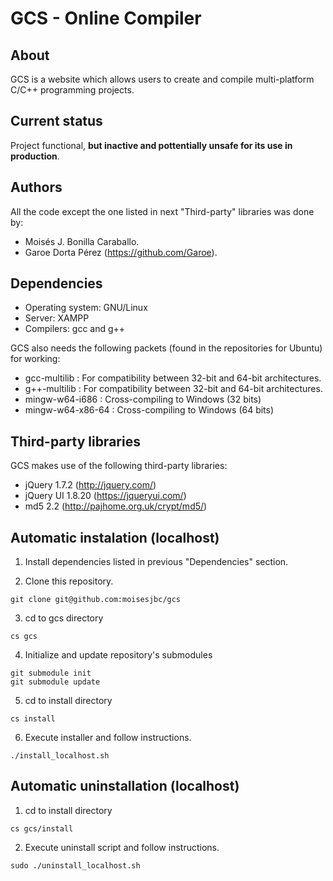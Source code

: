 # GCS - Online Compiler

## About
GCS is a website which allows users to create and compile multi-platform C/C++ programming projects.

## Current status

Project functional, **but inactive and pottentially unsafe for its use in production**.

## Authors
All the code except the one listed in next "Third-party" libraries was done by:
* Moisés J. Bonilla Caraballo.
* Garoe Dorta Pérez (https://github.com/Garoe).

## Dependencies

* Operating system: GNU/Linux
* Server: XAMPP
* Compilers: gcc and g++

GCS also needs the following packets (found in the repositories for Ubuntu) for working:
* gcc-multilib : For compatibility between 32-bit and 64-bit architectures.
* g++-multilib : For compatibility between 32-bit and 64-bit architectures.
* mingw-w64-i686 : Cross-compiling to Windows (32 bits)
* mingw-w64-x86-64 : Cross-compiling to Windows (64 bits)


## Third-party libraries

GCS makes use of the following third-party libraries:
* jQuery 1.7.2 (http://jquery.com/)
* jQuery UI 1.8.20 (https://jqueryui.com/)
* md5 2.2 (http://pajhome.org.uk/crypt/md5/)

## Automatic instalation (localhost)

1. Install dependencies listed in previous "Dependencies" section.

2. Clone this repository.
 ```
 git clone git@github.com:moisesjbc/gcs
 ```

3. cd to gcs directory
 ```
 cs gcs
 ```

4. Initialize and update repository's submodules
 ```
 git submodule init
 git submodule update
 ```

5. cd to install directory
 ```
 cs install
 ```

6. Execute installer and follow instructions.
 ```
 ./install_localhost.sh
 ```

## Automatic uninstallation (localhost)

1. cd to install directory

 ```
 cs gcs/install
 ```

2. Execute uninstall script and follow instructions.

 ```
 sudo ./uninstall_localhost.sh
 ```
